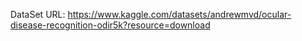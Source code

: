 DataSet URL: https://www.kaggle.com/datasets/andrewmvd/ocular-disease-recognition-odir5k?resource=download
